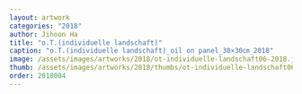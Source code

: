 ```yaml
---
layout: artwork
categories: "2018"
author: Jihoon Ha
title: "o.T.(individuelle landschaft)"
caption: "o.T.(individuelle landschaft)_oil on panel_30×30㎝_2018"
image: /assets/images/artworks/2018/ot-individuelle-landschaft06-2018.jpg
thumb: /assets/images/artworks/2018/thumbs/ot-individuelle-landschaft06-2018.jpg
order: 2018004
---
```


